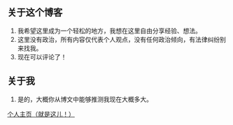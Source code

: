 ## 关于这个博客

1. 我希望这里成为一个轻松的地方，我想在这里自由分享经验、想法。
2. 这里没有政治，所有内容仅代表个人观点，没有任何政治倾向，有法律纠纷别来找我。
3. 现在可以评论了！

## 关于我

1. 是的，大概你从博文中能够推测我现在大概多大。

[个人主页（就是这儿！）](http://aiifabbf.github.io)

<script>
jQuery("div#disqus_thread").ready(function(){
    jQuery("div.col-md-3").remove();
    jQuery("div#disqus_thread").remove();
});
</script>